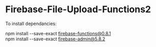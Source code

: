 # Firebase-File-Upload-Functions2

To install dependancies:

npm install --save-exact firebase-functions@0.8.1 <br>
npm install --save-exact firebase-admin@5.8.2
